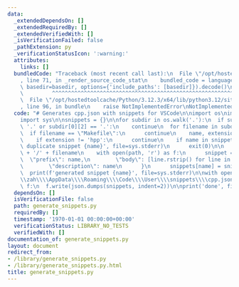 ```yaml
---
data:
  _extendedDependsOn: []
  _extendedRequiredBy: []
  _extendedVerifiedWith: []
  _isVerificationFailed: false
  _pathExtension: py
  _verificationStatusIcon: ':warning:'
  attributes:
    links: []
  bundledCode: "Traceback (most recent call last):\n  File \"/opt/hostedtoolcache/Python/3.12.3/x64/lib/python3.12/site-packages/onlinejudge_verify/documentation/build.py\"\
    , line 71, in _render_source_code_stat\n    bundled_code = language.bundle(stat.path,\
    \ basedir=basedir, options={'include_paths': [basedir]}).decode()\n          \
    \         ^^^^^^^^^^^^^^^^^^^^^^^^^^^^^^^^^^^^^^^^^^^^^^^^^^^^^^^^^^^^^^^^^^^^^^^^^^^^^^^^^\n\
    \  File \"/opt/hostedtoolcache/Python/3.12.3/x64/lib/python3.12/site-packages/onlinejudge_verify/languages/python.py\"\
    , line 96, in bundle\n    raise NotImplementedError\nNotImplementedError\n"
  code: "# Generates cpp.json with snippets for VSCode\n\nimport os\nimport json\n\
    import sys\n\nsnippets = {}\n\nfor subdir in os.walk('.'):\n  if subdir[0] ==\
    \ '.' or subdir[0][2] == '.':\n    continue\n  for filename in subdir[2]:\n  \
    \  if filename == \"Makefile\":\n      continue\n    name, extension = filename.split('.')\n\
    \    if extension != 'hpp':\n      continue\n    if name in snippets:\n      print(f'error:\
    \ duplicate snippet {name}', file=sys.stderr)\n      exit(0)\n\n    path = subdir[0]\
    \ + '/' + filename\n    with open(path, 'r') as f:\n      snippet = {\n      \
    \  \"prefix\": name,\n        \"body\": [line.rstrip() for line in f.readlines()],\n\
    \        \"description\": name\n      }\n      snippets[name] = snippet\n\n  \
    \  print(f'generated snippet {name}', file=sys.stderr)\n\nwith open('C:\\\\Users\\\
    \\zah\\\\AppData\\\\Roaming\\\\Code\\\\User\\\\snippets\\\\cpp.json', 'w') as\
    \ f:\n  f.write(json.dumps(snippets, indent=2))\n\nprint('done', file=sys.stderr)"
  dependsOn: []
  isVerificationFile: false
  path: generate_snippets.py
  requiredBy: []
  timestamp: '1970-01-01 00:00:00+00:00'
  verificationStatus: LIBRARY_NO_TESTS
  verifiedWith: []
documentation_of: generate_snippets.py
layout: document
redirect_from:
- /library/generate_snippets.py
- /library/generate_snippets.py.html
title: generate_snippets.py
---
```

